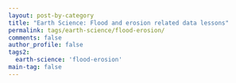 ```yaml
---
layout: post-by-category
title: "Earth Science: Flood and erosion related data lessons"
permalink: tags/earth-science/flood-erosion/
comments: false
author_profile: false
tags2:
  earth-science: 'flood-erosion'
main-tag: false
---
```

